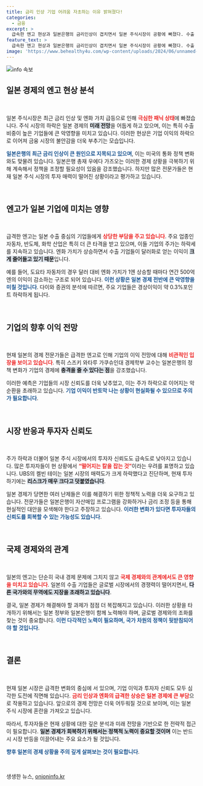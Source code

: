 ```yaml
---
title: 금리 인상 기업 어려움 자초하는 이유 밝혀졌다!
categories:
  - 금융
excerpt: >
  급속한 엔고 현상과 일본은행의 금리인상이 겹치면서 일본 주식시장이 공황에 빠졌다. 수출 의존도가 높은 기업들의 미래가 불확실해져 투자자들의 우려가 커지고 있다. 투자자들은 지금이 일본 시장에 진입하기에 위험한 시점이라고 경고하고 있다.
feature_text: >
  급속한 엔고 현상과 일본은행의 금리인상이 겹치면서 일본 주식시장이 공황에 빠졌다. 수출 의존도가 높은 기업들의 미래가 불확실해져 투자자들의 우려가 커지고 있다. 투자자들은 지금이 일본 시장에 진입하기에 위험한 시점이라고 경고하고 있다.
image: 'https://www.behealthy4u.com/wp-content/uploads/2024/06/unnamed-file.png'
---
```


<p><img src="https://www.behealthy4u.com/wp-content/uploads/2024/06/unnamed-file.png" alt="info 속보" /></p>

<h2 data-ke-size="size26">일본 경제의 엔고 현상 분석</h2>

<p data-ke-size="size16">&nbsp;</p>

<p>일본 주식시장은 최근 금리 인상 및 엔화 가치 급등으로 인해 <b><span style="color: #ee2323;">극심한 패닉 상태</span></b>에 빠졌습니다. 주식 시장의 하락은 일본 경제의 <b><span style="background-color: #21538527;">미래 전망</span></b>을 어둡게 하고 있으며, 이는 특히 수출 비중이 높은 기업들에 큰 악영향을 미치고 있습니다. 이러한 현상은 기업 이익의 하락으로 이어져 금융 시장의 불안감을 더욱 부추기는 모습입니다. </p>

<p><b><span style="color: #1a5490;">일본은행의 최근 금리 인상이 큰 원인으로 지목되고 있으며</span></b>, 이는 미국의 통화 정책 변화와도 맞물려 있습니다. 일본은행 총재 우에다 가즈오는 이러한 경제 상황을 극복하기 위해 계속해서 정책을 조정할 필요성이 있음을 강조했습니다. 하지만 많은 전문가들은 현재 일본 주식 시장의 투자 매력이 떨어진 상황이라고 평가하고 있습니다.</p>

<p data-ke-size="size16">&nbsp;</p>

<h2 data-ke-size="size26">엔고가 일본 기업에 미치는 영향</h2>

<p data-ke-size="size16">&nbsp;</p>

<p>급격한 엔고는 일본 수출 중심의 기업들에게 <b><span style="color: #ee2323;">상당한 부담을 주고 있습니다</span></b>. 주요 업종인 자동차, 반도체, 화학 산업은 특히 더 큰 타격을 받고 있으며, 이들 기업의 주가는 하락세를 지속하고 있습니다. 엔화 가치가 상승하면서 수출 기업들이 달러화로 얻는 이익이 <b><span style="background-color: #21538527;">크게 줄어들고 있기 때문</span></b>입니다.</p>

<p>예를 들어, 도요타 자동차의 경우 달러 대비 엔화 가치가 1엔 상승할 때마다 연간 500억 엔의 이익이 감소하는 구조로 되어 있습니다. <b><span style="color: #1a5490;">이런 상황은 일본 경제 전반에 큰 악영향을 미칠 것입니다</span></b>. 다이와 증권의 분석에 따르면, 주요 기업들은 경상이익이 약 0.3%포인트 하락하게 됩니다.</p>

<p data-ke-size="size16">&nbsp;</p>

<h2 data-ke-size="size26">기업의 향후 이익 전망</h2>

<p data-ke-size="size16">&nbsp;</p>

<p>현재 일본의 경제 전문가들은 급격한 엔고로 인해 기업의 이익 전망에 대해 <b><span style="color: #ee2323;">비관적인 입장을 보이고 있습니다</span></b>. 특히 스즈키 와타루 가쿠슈인대 경제학부 교수는 일본은행의 정책 변화가 기업의 경제에 <b><span style="background-color: #21538527;">충격을 줄 수 있다는 점</span></b>을 강조했습니다. </p>

<p>이러한 예측은 기업들의 시장 신뢰도를 더욱 낮추었고, 이는 주가 하락으로 이어지는 악순환을 초래하고 있습니다. <b><span style="color: #1a5490;">기업 이익이 반토막 나는 상황이 현실화될 수 있으므로 주의가 필요합니다</span></b>.</p>

<p data-ke-size="size16">&nbsp;</p>

<h2 data-ke-size="size26">시장 반응과 투자자 신뢰도</h2>

<p data-ke-size="size16">&nbsp;</p>

<p>주가 하락과 더불어 일본 주식 시장에서의 투자자 신뢰도도 급속도로 낮아지고 있습니다. 많은 투자자들이 현 상황에서 <b><span style="color: #ee2323;">“떨어지는 칼을 잡는 것”</span></b>이라는 우려를 표명하고 있습니다. UBS의 켈빈 테이는 일본 시장의 매력도가 크게 하락했다고 진단하며, 현재 투자하기에는 <b><span style="background-color: #21538527;">리스크가 매우 크다고 덧붙였습니다</span></b>.</p>

<p>일본 경제가 당면한 여러 난제들은 이를 해결하기 위한 정책적 노력을 더욱 요구하고 있습니다. 전문가들은 일본은행이 자산매입 프로그램을 강화하거나 금리 조정 등을 통해 현실적인 대안을 모색해야 한다고 주장하고 있습니다. <b><span style="color: #1a5490;">이러한 변화가 있다면 투자자들의 신뢰도를 회복할 수 있는 가능성도 있습니다</span></b>.</p>

<p data-ke-size="size16">&nbsp;</p>

<h2 data-ke-size="size26">국제 경제와의 관계</h2>

<p data-ke-size="size16">&nbsp;</p>

<p>일본의 엔고는 단순히 국내 경제 문제에 그치지 않고 <b><span style="color: #ee2323;">국제 경제와의 관계에서도 큰 영향을 미치고 있습니다</span></b>. 일본의 수출 기업들은 글로벌 시장에서의 경쟁력이 떨어지면서, <b><span style="background-color: #21538527;">다른 국가와의 무역에도 지장을 초래하고 있습니다</span></b>.</p>

<p>결국, 일본 경제가 해결해야 할 과제가 점점 더 복잡해지고 있습니다. 이러한 상황을 타개하기 위해서는 일본 정부와 일본은행이 함께 노력해야 하며, 글로벌 경제와의 조화를 찾는 것이 중요합니다. <b><span style="color: #1a5490;">이런 다각적인 노력이 필요하며, 국가 차원의 정책이 뒷받침되어야 할 것입니다</span></b>.</p>

<p data-ke-size="size16">&nbsp;</p>

<h2 data-ke-size="size26">결론</h2>

<p data-ke-size="size16">&nbsp;</p>

<p>현재 일본 시장은 급격한 변화의 중심에 서 있으며, 기업 이익과 투자자 신뢰도 모두 심각한 도전에 직면해 있습니다. <b><span style="color: #ee2323;">금리 인상과 엔화의 급격한 상승은 일본 경제에 큰 부담</span></b>으로 작용하고 있습니다. 앞으로의 경제 전망은 더욱 어두워질 것으로 보이며, 이는 일본 주식 시장에 혼란을 가져오고 있습니다.</p>

<p>따라서, 투자자들은 현재 상황에 대한 깊은 분석과 미래 전망을 기반으로 한 전략적 접근이 필요합니다. <b><span style="background-color: #21538527;">일본 경제가 회복하기 위해서는 정책적 노력이 중요할 것이며</span></b> 이는 반드시 시장 반등을 이끌어내는 주요 요소가 될 것입니다. </p>

<p><b><span style="color: #1a5490;">향후 일본의 경제 상황을 주의 깊게 살펴보는 것이 필요합니다</span></b>.</p>

<p data-ke-size="size16">&nbsp;</p>
생생한 뉴스, <a href="https://onioninfo.kr" rel="dofollow">onioninfo.kr</a>


